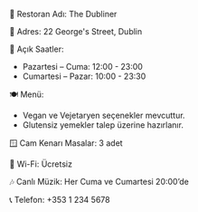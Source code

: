🏨 Restoran Adı: The Dubliner

📍 Adres: 22 George's Street, Dublin

📅 Açık Saatler:
- Pazartesi – Cuma: 12:00 - 23:00
- Cumartesi – Pazar: 10:00 - 23:30

🍽️ Menü:
- Vegan ve Vejetaryen seçenekler mevcuttur.
- Glutensiz yemekler talep üzerine hazırlanır.

🪟 Cam Kenarı Masalar: 3 adet

📶 Wi-Fi: Ücretsiz

🎶 Canlı Müzik: Her Cuma ve Cumartesi 20:00’de

📞 Telefon: +353 1 234 5678

